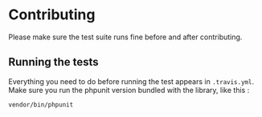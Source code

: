 # Contributing

Please make sure the test suite runs fine before and after contributing.

## Running the tests

Everything you need to do before running the test appears in `.travis.yml`. Make
sure you run the phpunit version bundled with the library, like this :

    vendor/bin/phpunit
